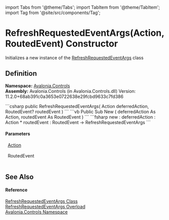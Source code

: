 import Tabs from '@theme/Tabs'; 
import TabItem from '@theme/TabItem'; 
import Tag from '@site/src/components/Tag'; 

# RefreshRequestedEventArgs(Action, RoutedEvent) Constructor


Initializes a new instance of the <a href="T_Avalonia_Controls_RefreshRequestedEventArgs">RefreshRequestedEventArgs</a> class



## Definition
**Namespace:** <a href="N_Avalonia_Controls">Avalonia.Controls</a>  
**Assembly:** Avalonia.Controls (in Avalonia.Controls.dll) Version: 11.2.0+68ab391c0a3653e0722638e29fcbd9633c7fd386

<Tabs groupId="api-code-preview">
<TabItem value="csharp" label="C#">
```csharp
public RefreshRequestedEventArgs(
	Action deferredAction,
	RoutedEvent? routedEvent
)
```
</TabItem>
<TabItem value="vb" label="VB">
```vb
Public Sub New ( 
	deferredAction As Action,
	routedEvent As RoutedEvent
)
```
</TabItem>
<TabItem value="fsharp" label="F#">
```fsharp
new : 
        deferredAction : Action * 
        routedEvent : RoutedEvent -> RefreshRequestedEventArgs
```
</TabItem>
</Tabs>



#### Parameters
<dl><dt>  <a href="https://learn.microsoft.com/dotnet/api/system.action" target="_blank" rel="noopener noreferrer">Action</a></dt><dd> </dd><dt>  RoutedEvent</dt><dd> </dd></dl>

## See Also


#### Reference
<a href="T_Avalonia_Controls_RefreshRequestedEventArgs">RefreshRequestedEventArgs Class</a>  
<a href="Overload_Avalonia_Controls_RefreshRequestedEventArgs__ctor">RefreshRequestedEventArgs Overload</a>  
<a href="N_Avalonia_Controls">Avalonia.Controls Namespace</a>  
